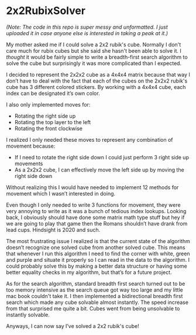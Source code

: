# 2x2RubixSolver

*(Note: The code in this repo is super messy and unformatted. I just uploaded it in case anyone else is interested in taking a peak at it.)*

My mother asked me if I could solve a 2x2 rubik's cube. Normally I don't care much for rubix cubes but she said she hasn't been able to solve it. I *thought* it would be fairly simple to write a breadth-first search algorithm to solve the cube but surprisingly it was more complicated than I expected.

I decided to represent the 2x2x2 cube as a 4x4x4 matrix because that way I don’t have to deal with the fact that each of the cubes on the 2x2x2 rubik's cube has 3 different colored stickers. By working with a 4x4x4 cube, each index can be designated it’s own color.

I also only implemented moves for:
 - Rotating the right side up
 - Rotating the top layer to the left
 - Rotating the front clockwise

I realized I only needed these moves to represent any combination of movement because:
 - If I need to rotate the right side down I could just perform 3 right side up movements
 - As a 2x2x2 cube, I can effectively move the left side up by moving the right side down

Without realizing this I would have needed to implement 12 methods for movement which I wasn’t interested in doing.

Even though I only needed to write 3 functions for movement, they were very annoying to write as it was a bunch of tedious index lookups. Looking back, I obviously should have done some matrix math type stuff but hey if we are going to play that game then the Romans shouldn’t have drank from lead cups. Hindsight is 2020 and such.

The most frustrating issue I realized is that the current state of the algorithm doesn’t recognize one solved cube from another solved cube. This means that whenever I run this algorithm I need to find the corner with white, green and purple and situate it properly so I can read in the data to the algorithm. I could probably solve this by making a better data structure or having some better equality checks in my algorithm, but that’s for a future project.

As for the search algorithm, standard breadth first search turned out to be too memory intensive as the search queue got way too large and my little mac book couldn't take it. I then implemented a bidirectional breadth first search which made any cube solvable almost instantly. The speed increase from that surprised me quite a bit. Cubes went from being unsolvable to instantly solvable.

Anyways, I can now say I’ve solved a 2x2 rubik's cube!
